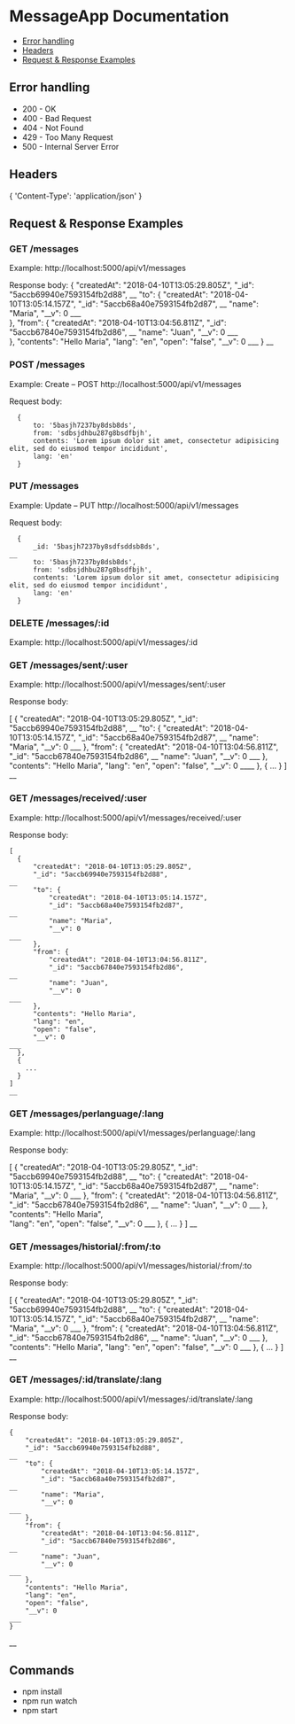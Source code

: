 # MessageApp Documentation

* [Error handling](#error-handling)
* [Headers](#headers)
* [Request & Response Examples](#request--response-examples)

## Error handling

* 200 - OK
* 400 - Bad Request
* 404 - Not Found
* 429 - Too Many Request
* 500 - Internal Server Error

## Headers

  {
      'Content-Type': 'application/json'
  }

## Request & Response Examples

### GET /messages

Example: http://localhost:5000/api/v1/messages

Response body:
  {
      "createdAt": "2018-04-10T13:05:29.805Z",
      "_id": "5accb69940e7593154fb2d88",                                        __
      "to": {
          "createdAt": "2018-04-10T13:05:14.157Z",
          "_id": "5accb68a40e7593154fb2d87",                                    __
          "name": "Maria",
          "__v": 0                                                              ___      
      },
      "from": {
          "createdAt": "2018-04-10T13:04:56.811Z",
          "_id": "5accb67840e7593154fb2d86",                                    __
          "name": "Juan",
          "__v": 0                                                              ___      
      },
      "contents": "Hello Maria",
      "lang": "en",
      "open": "false",
      "__v": 0                                                                  ___
  }
  __



### POST /messages

Example: Create – POST  http://localhost:5000/api/v1/messages

Request body:

      {
          to: '5basjh7237by8dsb8ds',
          from: 'sdbsjdhbu287g8bsdfbjh',
          contents: 'Lorem ipsum dolor sit amet, consectetur adipisicing elit, sed do eiusmod tempor incididunt',
          lang: 'en'
      }



### PUT /messages

Example: Update – PUT  http://localhost:5000/api/v1/messages

Request body:

      {
          _id: '5basjh7237by8sdfsddsb8ds',                                                    __
          to: '5basjh7237by8dsb8ds',
          from: 'sdbsjdhbu287g8bsdfbjh',
          contents: 'Lorem ipsum dolor sit amet, consectetur adipisicing elit, sed do eiusmod tempor incididunt',
          lang: 'en'
      }



### DELETE /messages/:id

Example: http://localhost:5000/api/v1/messages/:id



### GET /messages/sent/:user

Example: http://localhost:5000/api/v1/messages/sent/:user

Response body:

  [
    {
        "createdAt": "2018-04-10T13:05:29.805Z",
        "_id": "5accb69940e7593154fb2d88",                                      __
        "to": {
            "createdAt": "2018-04-10T13:05:14.157Z",
            "_id": "5accb68a40e7593154fb2d87",                                  __
            "name": "Maria",
            "__v": 0                                                            ___
        },
        "from": {
            "createdAt": "2018-04-10T13:04:56.811Z",
            "_id": "5accb67840e7593154fb2d86",                                  __
            "name": "Juan",
            "__v": 0                                                            ___
        },
        "contents": "Hello Maria",
        "lang": "en",
        "open": "false",
        "__v": 0                                                                ____
    },
    {
      ...
    }
  ]
  __



### GET /messages/received/:user

Example: http://localhost:5000/api/v1/messages/received/:user

Response body:

    [
      {
          "createdAt": "2018-04-10T13:05:29.805Z",
          "_id": "5accb69940e7593154fb2d88",                                    __
          "to": {
              "createdAt": "2018-04-10T13:05:14.157Z",
              "_id": "5accb68a40e7593154fb2d87",                                __
              "name": "Maria",
              "__v": 0                                                          ___
          },
          "from": {
              "createdAt": "2018-04-10T13:04:56.811Z",
              "_id": "5accb67840e7593154fb2d86",                                __
              "name": "Juan",
              "__v": 0                                                          ___
          },
          "contents": "Hello Maria",
          "lang": "en",
          "open": "false",
          "__v": 0                                                              ___
      },
      {
        ...
      }
    ]
    __



### GET /messages/perlanguage/:lang

Example: http://localhost:5000/api/v1/messages/perlanguage/:lang

Response body:

  [
    {
        "createdAt": "2018-04-10T13:05:29.805Z",
        "_id": "5accb69940e7593154fb2d88",                                      __
        "to": {
            "createdAt": "2018-04-10T13:05:14.157Z",
            "_id": "5accb68a40e7593154fb2d87",                                  __
            "name": "Maria",
            "__v": 0                                                            ___
        },
        "from": {
            "createdAt": "2018-04-10T13:04:56.811Z",
            "_id": "5accb67840e7593154fb2d86",                                  __
            "name": "Juan",
            "__v": 0                                                            ___
        },
        "contents": "Hello Maria",                            
        "lang": "en",
        "open": "false",
        "__v": 0                                                                ___
    },
    {
      ...
    }
  ]
__



### GET /messages/historial/:from/:to

Example: http://localhost:5000/api/v1/messages/historial/:from/:to

Response body:

  [
    {
        "createdAt": "2018-04-10T13:05:29.805Z",
        "_id": "5accb69940e7593154fb2d88",                                      __
        "to": {
            "createdAt": "2018-04-10T13:05:14.157Z",
            "_id": "5accb68a40e7593154fb2d87",                                  __
            "name": "Maria",
            "__v": 0                                                            ___
        },
        "from": {
            "createdAt": "2018-04-10T13:04:56.811Z",
            "_id": "5accb67840e7593154fb2d86",                                  __
            "name": "Juan",
            "__v": 0                                                            ___
        },
        "contents": "Hello Maria",
        "lang": "en",
        "open": "false",
        "__v": 0                                                                ___
    },
    {
      ...
    }
  ]
  __


### GET /messages/:id/translate/:lang

Example: http://localhost:5000/api/v1/messages/:id/translate/:lang

Response body:

    {
        "createdAt": "2018-04-10T13:05:29.805Z",
        "_id": "5accb69940e7593154fb2d88",                                      __
        "to": {
            "createdAt": "2018-04-10T13:05:14.157Z",
            "_id": "5accb68a40e7593154fb2d87",                                  __
            "name": "Maria",
            "__v": 0                                                            ___
        },
        "from": {
            "createdAt": "2018-04-10T13:04:56.811Z",
            "_id": "5accb67840e7593154fb2d86",                                  __
            "name": "Juan",
            "__v": 0                                                            ___
        },
        "contents": "Hello Maria",
        "lang": "en",
        "open": "false",
        "__v": 0                                                                ___
    }
  __


## Commands

  * npm install
  * npm run watch
  * npm start
